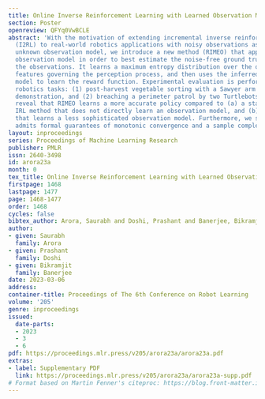 ```yaml
---
title: Online Inverse Reinforcement Learning with Learned Observation Model
section: Poster
openreview: QFYq0VwBCLE
abstract: 'With the motivation of extending incremental inverse reinforcement learning
  (I2RL) to real-world robotics applications with noisy observations as well as an
  unknown observation model, we introduce a new method (RIMEO) that approximates the
  observation model in order to best estimate the noise-free ground truth underlying
  the observations. It learns a maximum entropy distribution over the observation
  features governing the perception process, and then uses the inferred observation
  model to learn the reward function. Experimental evaluation is performed in two
  robotics tasks: (1) post-harvest vegetable sorting with a Sawyer arm based on human
  demonstration, and (2) breaching a perimeter patrol by two Turtlebots. Our experiments
  reveal that RIMEO learns a more accurate policy compared to (a) a state-of-the-art
  IRL method that does not directly learn an observation model, and (b) a custom baseline
  that learns a less sophisticated observation model. Furthermore, we show that RIMEO
  admits formal guarantees of monotonic convergence and a sample complexity bound.'
layout: inproceedings
series: Proceedings of Machine Learning Research
publisher: PMLR
issn: 2640-3498
id: arora23a
month: 0
tex_title: Online Inverse Reinforcement Learning with Learned Observation Model
firstpage: 1468
lastpage: 1477
page: 1468-1477
order: 1468
cycles: false
bibtex_author: Arora, Saurabh and Doshi, Prashant and Banerjee, Bikramjit
author:
- given: Saurabh
  family: Arora
- given: Prashant
  family: Doshi
- given: Bikramjit
  family: Banerjee
date: 2023-03-06
address:
container-title: Proceedings of The 6th Conference on Robot Learning
volume: '205'
genre: inproceedings
issued:
  date-parts:
  - 2023
  - 3
  - 6
pdf: https://proceedings.mlr.press/v205/arora23a/arora23a.pdf
extras:
- label: Supplementary PDF
  link: https://proceedings.mlr.press/v205/arora23a/arora23a-supp.pdf
# Format based on Martin Fenner's citeproc: https://blog.front-matter.io/posts/citeproc-yaml-for-bibliographies/
---
```

